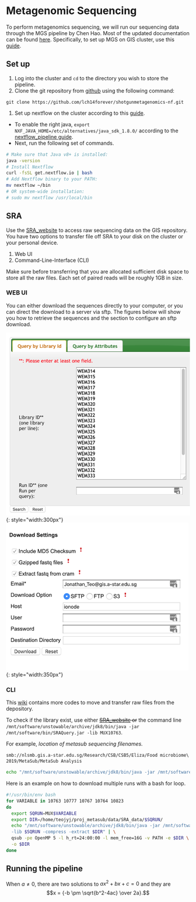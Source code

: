 # Metagenomic Sequencing
To perform metagenomics sequencing, we will run our sequencing data through the MGS pipeline by Chen Hao. Most of the updated documentation can be found [here](https://github.com/lch14forever/shotgunmetagenomics-nf/tree/master/docs). Specifically, to set up MGS on GIS cluster, use this [guide](https://github.com/lch14forever/shotgunmetagenomics-nf/blob/master/docs/install_csb5.md).

## Set up
1. Log into the cluster and `cd` to the directory you wish to store the pipeline.
1. Clone the git repository from [github](https://github.com/lch14forever/shotgunmetagenomics-nf) using the following command:
```
git clone https://github.com/lch14forever/shotgunmetagenomics-nf.git
```
1. Set up nextflow on the cluster according to this [guide](https://www.nextflow.io/docs/latest/getstarted.html).
  * To enable the right java, `export NXF_JAVA_HOME=/etc/alternatives/java_sdk_1.8.0/` according to the [nextflow_pipeline guide](https://github.com/lch14forever/nexflow_pipelines).
  * Next, run the following set of commands.
```bash
# Make sure that Java v8+ is installed:
java -version
# Install Nextflow
curl -fsSL get.nextflow.io | bash
# Add Nextflow binary to your PATH:
mv nextflow ~/bin
# OR system-wide installation:
# sudo mv nextflow /usr/local/bin
```

## SRA
Use the [SRA_website](https://intranet.gis.a-star.edu.sg:8100/cas/login?service=http%3A%2F%2Fplap12v.gis.a-star.edu.sg%3A8080%2Fsra-ui%2Fj_spring_cas_security_check) to access raw sequencing data on the GIS repository. You have two options to transfer file off SRA to your disk on the cluster or your personal device.
1. Web UI
2. Command-Line-Interface (CLI)

Make sure before transferring that you are allocated sufficient disk space to store all the raw files. Each set of paired reads will be roughly 1GB in size.

### WEB UI
You can either download the sequences directly to your computer, or you can direct the download to a server via sftp. The figures below will show you how to retrieve the sequences and the section to configure an sftp download.

![hihi](links/sra_lib.png){: style="width:300px"}![hoho](links/sftp.png){: style="width:350px"}

### CLI
This [wiki](http://wiki.gis.a-star.edu.sg/index.php/SRAQuery) contains more codes to move and transfer raw files from the depository.

To check if the library exist, use either <del>[SRA_website](https://intranet.gis.a-star.edu.sg:8100/cas/login?service=http%3A%2F%2Fplap12v.gis.a-star.edu.sg%3A8080%2Fsra-ui%2Fj_spring_cas_security_check) or</del> the command line `/mnt/software/unstowable/archive/jdk8/bin/java -jar /mnt/software/bin/SRAQuery.jar -lib MUX10763`.

For example, _location of metasub sequencing filenames._
```
smb://nlsmb.gis.a-star.edu.sg/Research/CSB/CSB5/Eliza/Food microbiome\ 2019/MetaSub/MetaSub Analysis
```

```bash
echo "/mnt/software/unstowable/archive/jdk8/bin/java -jar /mnt/software/bin/SRAQuery.jar -lib MUX10823 -compress -extract /mnt/<...your destination...>" | qsub -pe OpenMP 5 -l h_rt=24:00:00 -l mem_free=16G -v PATH
```
Here is an example on how to download multiple runs with a bash for loop.
```bash
#!/usr/bin/env bash
for VARIABLE in 10763 10777 10767 10764 10823
do
  export SQRUN=MUX$VARIABLE
  export DIR=/home/teojyj/proj_metasub/data/SRA_data/$SQRUN/
  echo "/mnt/software/unstowable/archive/jdk8/bin/java -jar /mnt/software/bin/SRAQuery.jar \
  -lib $SQRUN -compress -extract $DIR" | \
  qsub -pe OpenMP 5 -l h_rt=24:00:00 -l mem_free=16G -v PATH -e $DIR \
  -o $DIR
done
```
## Running the pipeline

When $a \ne 0$, there are two solutions to $ax^2 + bx + c = 0$ and they are
$$x = {-b \pm \sqrt{b^2-4ac} \over 2a}.$$

